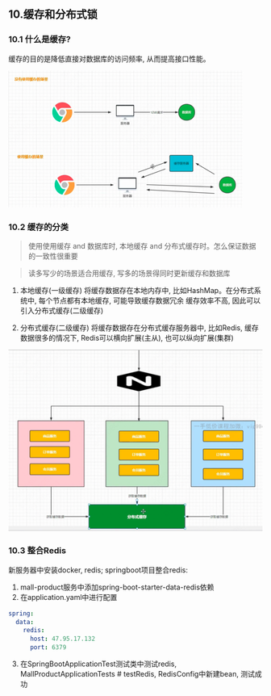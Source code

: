 ## 10.缓存和分布式锁
### 10.1 什么是缓存?
缓存的目的是降低直接对数据库的访问频率, 从而提高接口性能。

![img_63.png](img_63.png)

### 10.2 缓存的分类

> 使用使用缓存 and 数据库时, 本地缓存 and 分布式缓存时。怎么保证数据的一致性很重要

> 读多写少的场景适合用缓存, 写多的场景得同时更新缓存和数据库

1. 本地缓存(一级缓存)
将缓存数据存在本地内存中, 比如HashMap。在分布式系统中, 每个节点都有本地缓存, 可能导致缓存数据冗余 缓存效率不高, 因此可以引入分布式缓存(二级缓存)

2. 分布式缓存(二级缓存)
将缓存数据存在分布式缓存服务器中, 比如Redis, 缓存数据很多的情况下, Redis可以横向扩展(主从), 也可以纵向扩展(集群)

![img_64.png](img_64.png)

### 10.3 整合Redis
新服务器中安装docker, redis; springboot项目整合redis:

1. mall-product服务中添加spring-boot-starter-data-redis依赖
2. 在application.yaml中进行配置
```yaml
spring:
  data:
    redis:
      host: 47.95.17.132
      port: 6379
```
3. 在SpringBootApplicationTest测试类中测试redis, MallProductApplicationTests # testRedis, RedisConfig中新建bean, 测试成功

